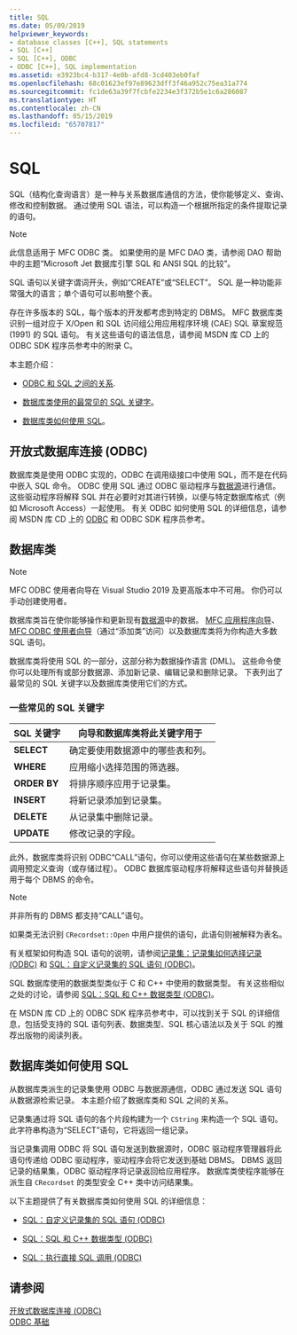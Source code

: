 ```yaml
---
title: SQL
ms.date: 05/09/2019
helpviewer_keywords:
- database classes [C++], SQL statements
- SQL [C++]
- SQL [C++], ODBC
- ODBC [C++], SQL implementation
ms.assetid: e3923bc4-b317-4e0b-afd8-3cd403eb0faf
ms.openlocfilehash: 68c01623ef97e89623dff3f46a952c75ea31a774
ms.sourcegitcommit: fc1de63a39f7fcbfe2234e3f372b5e1c6a286087
ms.translationtype: HT
ms.contentlocale: zh-CN
ms.lasthandoff: 05/15/2019
ms.locfileid: "65707817"
---
```

# <a name="sql"></a>SQL

SQL（结构化查询语言）是一种与关系数据库通信的方法，使你能够定义、查询、修改和控制数据。 通过使用 SQL 语法，可以构造一个根据所指定的条件提取记录的语句。

> [!NOTE]
>  此信息适用于 MFC ODBC 类。 如果使用的是 MFC DAO 类，请参阅 DAO 帮助中的主题“Microsoft Jet 数据库引擎 SQL 和 ANSI SQL 的比较”。

SQL 语句以关键字谓词开头，例如“CREATE”或“SELECT”。 SQL 是一种功能非常强大的语言；单个语句可以影响整个表。

存在许多版本的 SQL，每个版本的开发都考虑到特定的 DBMS。 MFC 数据库类识别一组对应于 X/Open 和 SQL 访问组公用应用程序环境 (CAE) SQL 草案规范 (1991) 的 SQL 语句。 有关这些语句的语法信息，请参阅 MSDN 库 CD 上的 ODBC SDK 程序员参考中的附录 C。

本主题介绍：

- [ODBC 和 SQL 之间的关系](#_core_open_database_connectivity_.28.odbc.29).

- [数据库类使用的最常见的 SQL 关键字](#_core_the_database_classes)。

- [数据库类如何使用 SQL](#_core_how_the_database_classes_use_sql)。

##  <a name="_core_open_database_connectivity_.28.odbc.29"></a> 开放式数据库连接 (ODBC)

数据库类是使用 ODBC 实现的，ODBC 在调用级接口中使用 SQL，而不是在代码中嵌入 SQL 命令。 ODBC 使用 SQL 通过 ODBC 驱动程序与[数据源](../../data/odbc/data-source-odbc.md)进行通信。 这些驱动程序将解释 SQL 并在必要时对其进行转换，以便与特定数据库格式（例如 Microsoft Access）一起使用。 有关 ODBC 如何使用 SQL 的详细信息，请参阅 MSDN 库 CD 上的 [ODBC](../../data/odbc/odbc-basics.md) 和 ODBC SDK 程序员参考。

##  <a name="_core_the_database_classes"></a> 数据库类

> [!NOTE] 
> MFC ODBC 使用者向导在 Visual Studio 2019 及更高版本中不可用。 你仍可以手动创建使用者。

数据库类旨在使你能够操作和更新现有[数据源](../../data/odbc/data-source-odbc.md)中的数据。 [MFC 应用程序向导](../../mfc/reference/database-support-mfc-application-wizard.md)、[MFC ODBC 使用者向导](../../mfc/reference/adding-an-mfc-odbc-consumer.md)（通过“添加类”访问）以及数据库类将为你构造大多数 SQL 语句。

数据库类将使用 SQL 的一部分，这部分称为数据操作语言 (DML)。 这些命令使你可以处理所有或部分数据源、添加新记录、编辑记录和删除记录。 下表列出了最常见的 SQL 关键字以及数据库类使用它们的方式。

### <a name="some-common-sql-keywords"></a>一些常见的 SQL 关键字

|SQL 关键字|向导和数据库类将此关键字用于|
|-----------------|---------------------------------------------|
|**SELECT**|确定要使用数据源中的哪些表和列。|
|**WHERE**|应用缩小选择范围的筛选器。|
|**ORDER BY**|将排序顺序应用于记录集。|
|**INSERT**|将新记录添加到记录集。|
|**DELETE**|从记录集中删除记录。|
|**UPDATE**|修改记录的字段。|

此外，数据库类将识别 ODBC“CALL”语句，你可以使用这些语句在某些数据源上调用预定义查询（或存储过程）。 ODBC 数据库驱动程序将解释这些语句并替换适用于每个 DBMS 的命令。

> [!NOTE]
>  并非所有的 DBMS 都支持“CALL”语句。

如果类无法识别 `CRecordset::Open` 中用户提供的语句，此语句则被解释为表名。

有关框架如何构造 SQL 语句的说明，请参阅[记录集：记录集如何选择记录 (ODBC)](../../data/odbc/recordset-how-recordsets-select-records-odbc.md) 和 [SQL：自定义记录集的 SQL 语句 (ODBC)](../../data/odbc/sql-customizing-your-recordsets-sql-statement-odbc.md)。

SQL 数据库使用的数据类型类似于 C 和 C++ 中使用的数据类型。 有关这些相似之处的讨论，请参阅 [SQL：SQL 和 C++ 数据类型 (ODBC)](../../data/odbc/sql-sql-and-cpp-data-types-odbc.md)。

在 MSDN 库 CD 上的 ODBC SDK 程序员参考中，可以找到关于 SQL 的详细信息，包括受支持的 SQL 语句列表、数据类型、SQL 核心语法以及关于 SQL 的推荐出版物的阅读列表。

##  <a name="_core_how_the_database_classes_use_sql"></a> 数据库类如何使用 SQL

从数据库类派生的记录集使用 ODBC 与数据源通信，ODBC 通过发送 SQL 语句从数据源检索记录。 本主题介绍了数据库类和 SQL 之间的关系。

记录集通过将 SQL 语句的各个片段构建为一个 `CString` 来构造一个 SQL 语句。 此字符串构造为“SELECT”语句，它将返回一组记录。

当记录集调用 ODBC 将 SQL 语句发送到数据源时，ODBC 驱动程序管理器将此语句传递给 ODBC 驱动程序，驱动程序会将它发送到基础 DBMS。 DBMS 返回记录的结果集，ODBC 驱动程序将记录返回给应用程序。 数据库类使程序能够在派生自 `CRecordset` 的类型安全 C++ 类中访问结果集。

以下主题提供了有关数据库类如何使用 SQL 的详细信息：

- [SQL：自定义记录集的 SQL 语句 (ODBC)](../../data/odbc/sql-customizing-your-recordsets-sql-statement-odbc.md)

- [SQL：SQL 和 C++ 数据类型 (ODBC)](../../data/odbc/sql-sql-and-cpp-data-types-odbc.md)

- [SQL：执行直接 SQL 调用 (ODBC)](../../data/odbc/sql-making-direct-sql-calls-odbc.md)

## <a name="see-also"></a>请参阅

[开放式数据库连接 (ODBC)](../../data/odbc/open-database-connectivity-odbc.md)<br/>
[ODBC 基础](../../data/odbc/odbc-basics.md)